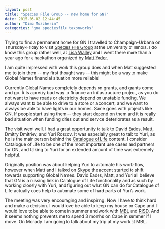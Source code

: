 ```yaml
---
layout: post
title: "Species File Group -- new home for GN?"
date: 2015-05-02 12:44:45
author: "Dima Mozzherin"
categories: "gna speciesfile taxonworks"
---
```


Trying to find a permanent home for GN I travelled to Champaign-Urbana on
Thursday-Friday to visit [Species File Group][sfg] at the University of
Illinois. I do know this group rather well, as [Lisa Walley][lisa] and I went
there more than a year ago for a hackathon organized by [Matt Yoder][matt].

I am quite impressed with work this group does and when Matt suggested
me to join them -- my first thought was -- this might be a way to make
Global Names financial situation more reliable!

Currently Global Names completely depends on grants, and grants come and go. It
is a pretty bad way to finance an infrastructure project, as you do not want to
have roads or electricity depend on unstable funding. We always want to be able
to drive to a store or a concert, and we want to always be able to have lights
in our homes.  Same goes with projects like GN. If people start using them --
they start depend on them and it is really bad situation when funding dries out
and service deteriorates as a result.

The visit went well. I had a great opportunity to talk to David Eades, Matt,
Dmitry Dmitriev, and Yuri Roscov. It was especially great to talk to Yuri, as
he is the main person behind the [Catalogue of Life][col] content. I consider
Catalogue of Life to be one of the most important use cases and partners for
GN, and talking to Yuri for an extended amount of time was extremely
helpful.

Originally position was about helping Yuri to automate his work-flow, however
when Matt and I talked on Skype the accent started to shift towards supporting
Global Names. David Eades, Matt, and Yuri all believe that GN is a missing link
in Catalogue of Life functionality and as such by working closely with Yuri,
and figuring out what GN can do for Catalogue of Life actually does help to
automate some of hard parts of Yuri&rsquo;s work.

The meeting was very encouraging and inspiring. Now I have to think hard and
make a decision.  I would love be able to keep my house on Cape and I would
love to be able to come in summer and work with [MBL][mbl] and [RISD][risd].
And it seems nothing prevents me to spend 3 months on Cape in summer if I move.
On Monady I am going to talk about my trip at my work at MBL.

[sfg]: http://software.speciesfile.org/HomePage/Software/SoftwareHomePage.aspx
[lisa]: https://github.com/lwalley
[matt]: https://github.com/mjy
[col]: http://www.catalogueoflife.org/
[mbl]: http://mbl.edu
[risd]: http://www.risd.edu/

